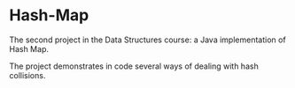 # Hash-Map
The second project in the Data Structures course: a Java implementation of Hash Map.

The project demonstrates in code several ways of dealing with hash collisions.
